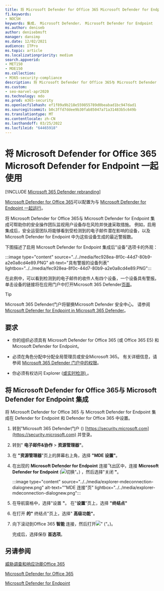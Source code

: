```yaml
---
title: 将 Microsoft Defender for Office 365 Microsoft Defender for Endpoint 一起使用
f1.keywords:
- NOCSH
keywords: 集成， Microsoft Defender， Microsoft Defender for Endpoint
ms.author: deniseb
author: denisebmsft
manager: dansimp
ms.date: 12/02/2021
audience: ITPro
ms.topic: article
ms.localizationpriority: medium
search.appverid:
- MET150
- MOE150
ms.collection:
- M365-security-compliance
description: 将 Microsoft Defender for Office 365与 Microsoft Defender for Endpoint 一起，获取有关针对你的设备和电子邮件内容的威胁的更多详细信息。
ms.custom:
- seo-marvel-apr2020
ms.technology: mdo
ms.prod: m365-security
ms.openlocfilehash: ef1f89a9b218e559855789d0beabad1bc947dad1
ms.sourcegitcommit: b0c3ffd7ddee9b30fab85047a71a31483b5c649b
ms.translationtype: MT
ms.contentlocale: zh-CN
ms.lasthandoff: 03/25/2022
ms.locfileid: "64465918"
---
```

# <a name="use-microsoft-defender-for-office-365-together-with-microsoft-defender-for-endpoint"></a>将 Microsoft Defender for Office 365 Microsoft Defender for Endpoint 一起使用

[!INCLUDE [Microsoft 365 Defender rebranding](../includes/microsoft-defender-for-office.md)]


[Microsoft Defender for Office 365](defender-for-office-365.md)可以配置为与 [Microsoft Defender for Endpoint 一起运行](/windows/security/threat-protection)。

将 Microsoft Defender for Office 365与 Microsoft Defender for Endpoint 集成可帮助你的安全操作团队监视用户设备存在风险并快速采取措施。 例如，启用集成后，安全运营团队将能够看到受检测到的电子邮件潜在影响的设备，以及 Microsoft Defender for Endpoint 中为这些设备生成的最近警报数。

下图描述了启用 Microsoft Defender for Endpoint  集成后"设备"选项卡的外观：

:::image type="content" source="../../media/fec928ea-8f0c-44d7-80b9-a2e0a8cd4e89.PNG" alt-text="具有警报的设备列表" lightbox="../../media/fec928ea-8f0c-44d7-80b9-a2e0a8cd4e89.PNG":::

在此例中，可以看到检测到的电子邮件的收件人有四个设备，一个设备具有警报。 单击设备的链接将在应用门户中打开Microsoft 365 Defender[页面](/microsoft-365/security/defender/microsoft-365-defender)。

> [!TIP]
> Microsoft 365 Defender门户将替换Microsoft Defender 安全中心。 请参阅 [Microsoft Defender for Endpoint in Microsoft 365 Defender](../defender/microsoft-365-security-center-mde.md)。

## <a name="requirements"></a>要求

- 你的组织必须具有 Microsoft Defender for Office 365 (或 Office 365 E5) 和 Microsoft Defender for Endpoint。

- 必须在角色分配中分配全局管理员或安全Microsoft 365。 有关详细信息，请参阅 [Microsoft 365 Defender 门户中的权限](permissions-microsoft-365-security-center.md)。

- 你必须有权访问 Explorer ([或实时检测) ](threat-explorer.md)。

## <a name="to-integrate-microsoft-defender-for-office-365-with-microsoft-defender-for-endpoint"></a>将 Microsoft Defender for Office 365与 Microsoft Defender for Endpoint 集成

将 Microsoft Defender for Office 365 与 Microsoft Defender for Endpoint 集成在 Defender for Endpoint 和 Defender for Office 365 中设置。

1. 转到"Microsoft 365 Defender门户 () [https://security.microsoft.com](https://security.microsoft.com) 并登录。

2. 转到" **电子邮件&协作** \> **资源管理器"**。 

3. 在 **"资源管理器**"页上的屏幕右上角，选择 **"MDE 设置"**。

3. 在出现的 **Microsoft Defender for Endpoint** 连接飞出区中，连接 **Microsoft Defender for Endpoint** (![切换"](../../media/scc-toggle-on.png)。) ，然后选择"关闭 **"**。

   :::image type="content" source="../../media/explorer-mdeconnection-dialognew.png" alt-text="&quot;MDE 连接&quot;页" lightbox="../../media/explorer-mdeconnection-dialognew.png":::

4. 在导航窗格中，选择"设置 **"**。 在"**设置**"页上，选择 **"终结点"**

5. 在打开 **的"** 终结点"页上，选择" **高级功能"**。

6. 向下滚动到Office 365 **智能** 连接，然后打开![" ("。) ](../../media/scc-toggle-on.png)。

   完成后，选择保存 **首选项**。

## <a name="see-also"></a>另请参阅

[威胁调查和响应功能Office 365](office-365-ti.md)

[Microsoft Defender for Office 365](defender-for-office-365.md)

[Microsoft Defender for Endpoint](/windows/security/threat-protection)
